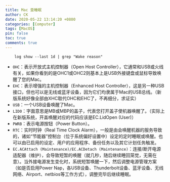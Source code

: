 ```yaml
---
title: Mac 查睡眠
author: CK
date: 2020-05-22 13:14:20 +0800
categories: [Computer] 
tags: [MacOS]
pin: false
toc: true
comments: true  
---
```


```terminal
    log show --last 1d | grep "Wake reason"
```

- `OHC`：表示开放式主机控制器（Open Host Controller），它通常和USB或火线有关，如果你看到的是OHC1或OHC2则基本上是USB外接键盘或鼠标导致唤醒了您的Mac。
- `EHC`：表示增强的主机控制器（Enhanced Host Controller），这是另一种USB接口，但也可以是无线或蓝牙设备，因为它们均隶属于Mac的USB总线。（新版系统好像全部由XHC取代OHC和EHC了，不再细分，求证实）
- `USB`：一个USB设备唤醒了Mac。
- `LID0`：字面意思是MB或MBP的盖子，代表您打开盖子使机器唤醒了。（实际上在新版系统，开盖唤醒对应的代码应该是EC.LidOpen (User)）
- `PWRB`：表示电源按钮（Power Button）。
- `RTC`：实时时钟（Real Time Clock Alarm），一般是由会唤醒机器的服务导致的，诸如“节能器”控制台（位于系统偏好设置中）设定的定时睡眠或唤醒。也可以由已启用的设定、用户的应用程序、备份任务以及其它计划任务触发。
- `EC.ACAttach (Maintenance)/EC.ACDetach (Maintenance)`：连接/断开电源适配器（维护），会导致短暂的唤醒（就几秒，随后继续睡回笼觉，无需在意）。当外接电源发生变化时，系统短暂唤醒一下，然后调整电源管理方案（如是否启用Power Nap，各USB设备、Thunderbolt设备、蓝牙设备、无线网络、Airport、netbios等工作方式），调整完毕后继续睡眠。
